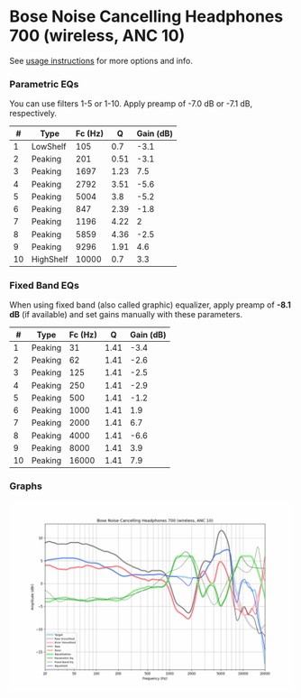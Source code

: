 # Bose Noise Cancelling Headphones 700 (wireless, ANC 10)
See [usage instructions](https://github.com/jaakkopasanen/AutoEq#usage) for more options and info.

### Parametric EQs
You can use filters 1-5 or 1-10. Apply preamp of -7.0 dB or -7.1 dB, respectively.

|   # | Type      |   Fc (Hz) |    Q |   Gain (dB) |
|-----|-----------|-----------|------|-------------|
|   1 | LowShelf  |       105 | 0.7  |        -3.1 |
|   2 | Peaking   |       201 | 0.51 |        -3.1 |
|   3 | Peaking   |      1697 | 1.23 |         7.5 |
|   4 | Peaking   |      2792 | 3.51 |        -5.6 |
|   5 | Peaking   |      5004 | 3.8  |        -5.2 |
|   6 | Peaking   |       847 | 2.39 |        -1.8 |
|   7 | Peaking   |      1196 | 4.22 |         2   |
|   8 | Peaking   |      5859 | 4.36 |        -2.5 |
|   9 | Peaking   |      9296 | 1.91 |         4.6 |
|  10 | HighShelf |     10000 | 0.7  |         3.3 |

### Fixed Band EQs
When using fixed band (also called graphic) equalizer, apply preamp of **-8.1 dB** (if available) and set gains manually with these parameters.

|   # | Type    |   Fc (Hz) |    Q |   Gain (dB) |
|-----|---------|-----------|------|-------------|
|   1 | Peaking |        31 | 1.41 |        -3.4 |
|   2 | Peaking |        62 | 1.41 |        -2.6 |
|   3 | Peaking |       125 | 1.41 |        -2.5 |
|   4 | Peaking |       250 | 1.41 |        -2.9 |
|   5 | Peaking |       500 | 1.41 |        -1.2 |
|   6 | Peaking |      1000 | 1.41 |         1.9 |
|   7 | Peaking |      2000 | 1.41 |         6.7 |
|   8 | Peaking |      4000 | 1.41 |        -6.6 |
|   9 | Peaking |      8000 | 1.41 |         3.9 |
|  10 | Peaking |     16000 | 1.41 |         7.9 |

### Graphs
![](./Bose%20Noise%20Cancelling%20Headphones%20700%20(wireless,%20ANC%2010).png)
